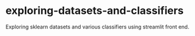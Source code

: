 # exploring-datasets-and-classifiers
Exploring sklearn datasets and various classifiers using streamlit front end.
